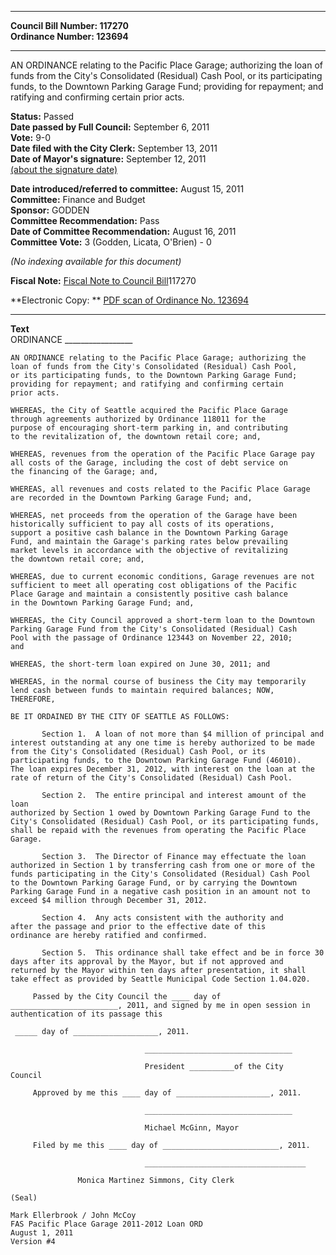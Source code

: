 * * * * *  
  
**Council Bill Number: [](#h0)[](#h2)117270**   
**Ordinance Number: 123694**  
  
* * * * *  
  
AN ORDINANCE relating to the Pacific Place Garage; authorizing the loan of funds from the City's Consolidated (Residual) Cash Pool, or its participating funds, to the Downtown Parking Garage Fund; providing for repayment; and ratifying and confirming certain prior acts.  
  
**Status:** Passed   
**Date passed by Full Council:** September 6, 2011   
**Vote:** 9-0   
**Date filed with the City Clerk:** September 13, 2011   
**Date of Mayor's signature:** September 12, 2011   
[(about the signature date)](/~public/approvaldate.htm)   
  
  
**Date introduced/referred to committee:** August 15, 2011   
**Committee:** Finance and Budget   
**Sponsor:** GODDEN   
**Committee Recommendation:** Pass   
**Date of Committee Recommendation:** August 16, 2011   
**Committee Vote:** 3 (Godden, Licata, O'Brien) - 0   
  
*(No indexing available for this document)*  
  
**Fiscal Note:** [Fiscal Note to Council Bill](http://clerk.seattle.gov/~public/fnote/117270.htm)[](#h1)[](#h3)117270  
  
**Electronic Copy: ** [PDF scan of Ordinance No. 123694](/~archives/Ordinances/Ord_123694.pdf)  
  
* * * * *  
  
**Text**  
    ORDINANCE _________________  
  
    AN ORDINANCE relating to the Pacific Place Garage; authorizing the  
    loan of funds from the City's Consolidated (Residual) Cash Pool,  
    or its participating funds, to the Downtown Parking Garage Fund;  
    providing for repayment; and ratifying and confirming certain  
    prior acts.  
  
    WHEREAS, the City of Seattle acquired the Pacific Place Garage  
    through agreements authorized by Ordinance 118011 for the  
    purpose of encouraging short-term parking in, and contributing  
    to the revitalization of, the downtown retail core; and,  
  
    WHEREAS, revenues from the operation of the Pacific Place Garage pay  
    all costs of the Garage, including the cost of debt service on  
    the financing of the Garage; and,  
  
    WHEREAS, all revenues and costs related to the Pacific Place Garage  
    are recorded in the Downtown Parking Garage Fund; and,  
  
    WHEREAS, net proceeds from the operation of the Garage have been  
    historically sufficient to pay all costs of its operations,  
    support a positive cash balance in the Downtown Parking Garage  
    Fund, and maintain the Garage's parking rates below prevailing  
    market levels in accordance with the objective of revitalizing  
    the downtown retail core; and,  
  
    WHEREAS, due to current economic conditions, Garage revenues are not  
    sufficient to meet all operating cost obligations of the Pacific  
    Place Garage and maintain a consistently positive cash balance  
    in the Downtown Parking Garage Fund; and,  
  
    WHEREAS, the City Council approved a short-term loan to the Downtown  
    Parking Garage Fund from the City's Consolidated (Residual) Cash  
    Pool with the passage of Ordinance 123443 on November 22, 2010;  
    and  
  
    WHEREAS, the short-term loan expired on June 30, 2011; and  
  
    WHEREAS, in the normal course of business the City may temporarily  
    lend cash between funds to maintain required balances; NOW,  
    THEREFORE,  
  
    BE IT ORDAINED BY THE CITY OF SEATTLE AS FOLLOWS:  
  
           Section 1.  A loan of not more than $4 million of principal and  
    interest outstanding at any one time is hereby authorized to be made  
    from the City's Consolidated (Residual) Cash Pool, or its  
    participating funds, to the Downtown Parking Garage Fund (46010).  
    The loan expires December 31, 2012, with interest on the loan at the  
    rate of return of the City's Consolidated (Residual) Cash Pool.  
  
           Section 2.  The entire principal and interest amount of the loan  
    authorized by Section 1 owed by Downtown Parking Garage Fund to the  
    City's Consolidated (Residual) Cash Pool, or its participating funds,  
    shall be repaid with the revenues from operating the Pacific Place  
    Garage.  
  
           Section 3.  The Director of Finance may effectuate the loan  
    authorized in Section 1 by transferring cash from one or more of the  
    funds participating in the City's Consolidated (Residual) Cash Pool  
    to the Downtown Parking Garage Fund, or by carrying the Downtown  
    Parking Garage Fund in a negative cash position in an amount not to  
    exceed $4 million through December 31, 2012.  
  
           Section 4.  Any acts consistent with the authority and  
    after the passage and prior to the effective date of this  
    ordinance are hereby ratified and confirmed.  
  
           Section 5.  This ordinance shall take effect and be in force 30  
    days after its approval by the Mayor, but if not approved and  
    returned by the Mayor within ten days after presentation, it shall  
    take effect as provided by Seattle Municipal Code Section 1.04.020.  
  
         Passed by the City Council the ____ day of  
    ________________________, 2011, and signed by me in open session in  
    authentication of its passage this  
  
     _____ day of ___________________, 2011.  
  
                                  _________________________________  
  
                                  President __________of the City  
    Council  
  
         Approved by me this ____ day of _____________________, 2011.  
  
                                  _________________________________  
  
                                  Michael McGinn, Mayor  
  
         Filed by me this ____ day of __________________________, 2011.  
  
                                  ____________________________________  
  
                   Monica Martinez Simmons, City Clerk  
  
    (Seal)  
  
    Mark Ellerbrook / John McCoy  
    FAS Pacific Place Garage 2011-2012 Loan ORD  
    August 1, 2011  
    Version #4  
